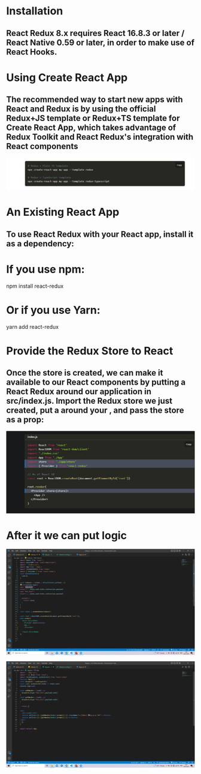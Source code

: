 # Installation
## React Redux 8.x requires React 16.8.3 or later / React Native 0.59 or later, in order to make use of React Hooks.

# Using Create React App
## The recommended way to start new apps with React and Redux is by using the official Redux+JS template or Redux+TS template for Create React App, which takes advantage of Redux Toolkit and React Redux's integration with React components

![](./Images/i-01.png)


# An Existing React App
## To use React Redux with your React app, install it as a dependency:


# If you use npm:
npm install react-redux

# Or if you use Yarn:
yarn add react-redux


# Provide the Redux Store to React
## Once the store is created, we can make it available to our React components by putting a React Redux <Provider> around our application in src/index.js. Import the Redux store we just created, put a <Provider> around your <App>, and pass the store as a prop:



![](./Images/i-02.png)

# After it we can put logic
![](./Images/i-03.png)

![](./Images/i-04.png)